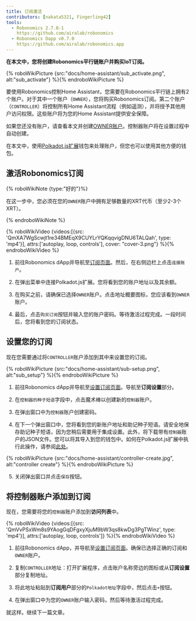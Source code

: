```yaml
---
title: 订阅激活
contributors: [nakata5321, Fingerling42]
tools:
  - Robonomics 2.7.0-1
    https://github.com/airalab/robonomics
  - Robonomics Dapp v0.7.0
    https://github.com/airalab/robonomics.app
---
```


**在本文中，您将创建Robonomics平行链账户并购买IoT订阅。**

{% roboWikiPicture {src:"docs/home-assistant/sub_activate.png", alt:"sub_activate"} %}{% endroboWikiPicture %}

要使用Robonomics控制Home Assistant，您需要在Robonomics平行链上拥有2个账户。对于其中一个账户（`OWNER`），您将购买Robonomics订阅。第二个账户（`CONTROLLER`）将控制所有Home Assistant流程（例如遥测），并将授予其他用户访问权限。这些账户将为您的Home Assistant提供安全保障。

如果您还没有账户，请查看本文并创建[OWNER账户](/docs/create-account-in-dapp/)。控制器账户将在设置过程中自动创建。

在本文中，使用[Polkadot.js扩展](https://polkadot.js.org/extension/)钱包来处理账户，但您也可以使用其他方便的钱包。

## 激活Robonomics订阅

{% roboWikiNote {type:"好的"}%}

在这一步中，您必须在您的`OWNER`账户中拥有足够数量的XRT代币（至少2-3个XRT）。

{% endroboWikiNote %}

{% roboWikiVideo {videos:[{src: 'QmXA7WgScwjt1re34BMEqX9CUYLrYQKqqvigDNU6TALQah', type: 'mp4'}], attrs:['autoplay, loop, controls'], cover: "cover-3.png"} %}{% endroboWikiVideo %}

1. 前往Robonomics dApp并导航至[订阅页面](https://robonomics.app/#/rws-buy)。然后，在右侧边栏上点击`连接账户`。

2. 在弹出菜单中连接Polkadot.js扩展。您将看到您的账户地址以及其余额。

3. 在购买之前，请确保已选择`OWNER`账户。点击地址概要图标，您应该看到`OWNER`账户。

4. 最后，点击`购买订阅`按钮并输入您的账户密码。等待激活过程完成。一段时间后，您将看到您的订阅状态。

## 设置您的订阅

现在您需要通过将`CONTROLLER`账户添加到其中来设置您的订阅。

{% roboWikiPicture {src:"docs/home-assistant/sub-setup.png", alt:"sub_setup"} %}{% endroboWikiPicture %}

1. 前往Robonomics dApp并导航至[设置订阅页面](https://robonomics.app/#/rws-setup)。导航至**订阅设置**部分。

2. 在`控制器的种子短语`字段中，点击魔术棒以创建新的`控制器`账户。

3. 在弹出窗口中为`控制器`账户创建密码。

4. 在下一个弹出窗口中，您将看到您的新账户地址和助记种子短语。请安全地保存助记种子短语，因为您稍后需要用于集成设置。此外，将下载带有`控制器`账户的JSON文件。您可以将其导入到您的钱包中。如何在Polkadot.js扩展中执行此操作，请参阅[此处](/docs/create-account-in-dapp/)。

{% roboWikiPicture {src:"docs/home-assistant/controller-create.jpg", alt:"controller create"} %}{% endroboWikiPicture %}

5. 关闭弹出窗口并点击`保存`按钮。

## 将控制器账户添加到订阅

现在，您需要将您的`控制器`账户添加到**访问列表**中。

{% roboWikiVideo {videos:[{src: 'QmVvPSxWm8s9YAogGqDFgxyXjuM9bW3qs8kwDg3PgTWinz', type: 'mp4'}], attrs:['autoplay, loop, controls']} %}{% endroboWikiVideo %}

1. 前往Robonomics dApp，并导航至[设置订阅页面](https://robonomics.app/#/rws-setup)。确保已选择正确的订阅和`OWNER`账户。

2. 复制`CONTROLLER`地址：打开扩展程序，点击账户名称旁边的图标或从**订阅设置**部分复制地址。

3. 将此地址粘贴到**订阅用户**部分的`Polkadot地址`字段中，然后点击`+`按钮。

4. 在弹出窗口中为您的`OWNER`账户输入密码，然后等待激活过程完成。

就这样。继续下一篇文章。